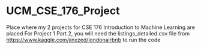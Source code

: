 # UCM_CSE_176_Project
Place where my 2 projects for CSE 176 Introduction to Machine Learning are placed
For Project 1 Part 2, you will need the listings_detailed.csv file from https://www.kaggle.com/jinxzed/londonairbnb to run the code
